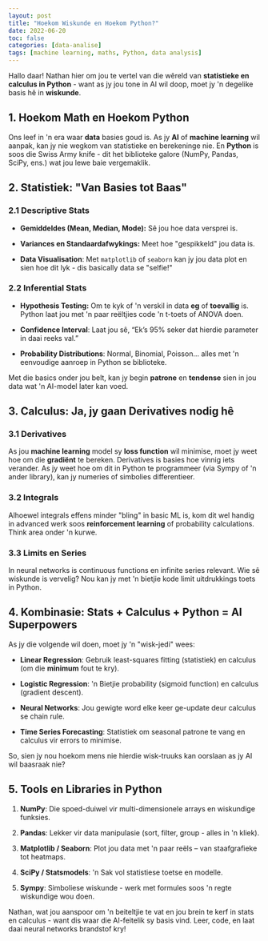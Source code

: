 ```yaml
---
layout: post
title: "Hoekom Wiskunde en Hoekom Python?"
date: 2022-06-20
toc: false
categories: [data-analise]
tags: [machine learning, maths, Python, data analysis]
---
```


Hallo daar! Nathan hier om jou te vertel van die wêreld van **statistieke en calculus in Python** - want as jy jou tone in AI wil doop, moet jy 'n degelike basis hê in **wiskunde**. 

## 1. Hoekom Math en Hoekom Python
Ons leef in 'n era waar **data** basies goud is. As jy **AI** of **machine learning** wil aanpak, kan jy nie wegkom van statistieke en berekeninge nie. En **Python** is soos die Swiss Army knife - dit het biblioteke galore (NumPy, Pandas, SciPy, ens.) wat jou lewe baie vergemaklik.

## 2. Statistiek: "Van Basies tot Baas"

### 2.1 Descriptive Stats

- **Gemiddeldes (Mean, Median, Mode):** Sê jou hoe data versprei is.

- **Variances en Standaardafwykings:** Meet hoe "gespikkeld" jou data is.

- **Data Visualisation**: Met ```matplotlib``` of ```seaborn``` kan jy jou data plot en sien hoe dit lyk - dis basically data se "selfie!"

### 2.2 Inferential Stats

- **Hypothesis Testing:** Om te kyk of 'n verskil in data **eg** of **toevallig** is. Python laat jou met 'n paar reëltjies code 'n t-toets of ANOVA doen.

- **Confidence Interval**: Laat jou sê, “Ek’s 95% seker dat hierdie parameter in daai reeks val.”

- **Probability Distributions**: Normal, Binomial, Poisson... alles met 'n eenvoudige aanroep in Python se biblioteke.

Met die basics onder jou belt, kan jy begin **patrone** en **tendense** sien in jou data wat 'n AI-model later kan voed.

## 3. Calculus: Ja, jy gaan Derivatives nodig hê

### 3.1  Derivatives
As jou **machine learning** model sy **loss function** wil minimise, moet jy weet hoe om die **gradiënt** te bereken. Derivatives is basies hoe vinnig iets verander. As jy weet hoe om dit in Python te programmeer (via Sympy of 'n ander library), kan jy numeries of simbolies differentieer.

### 3.2 Integrals
Alhoewel integrals effens minder "bling" in basic ML is, kom dit wel handig in advanced werk soos **reinforcement learning** of probability calculations. Think area onder 'n kurwe.

### 3.3 Limits en Series
In neural networks is continuous functions en infinite series relevant. Wie sê wiskunde is vervelig? Nou kan jy met 'n bietjie kode limit uitdrukkings toets in Python.

## 4. Kombinasie: Stats + Calculus + Python = AI Superpowers
As jy die volgende wil doen, moet jy 'n "wisk-jedi" wees:

- **Linear Regression**: Gebruik least-squares fitting (statistiek) en calculus (om die **minimum** fout te kry).

- **Logistic Regression**: 'n Bietjie probability (sigmoid function) en calculus (gradient descent).

- **Neural Networks**: Jou gewigte word elke keer ge-update deur calculus se chain rule.

- **Time Series Forecasting**: Statistiek om seasonal patrone te vang en calculus vir errors to minimise. 

So, sien jy nou hoekom mens nie hierdie wisk-truuks kan oorslaan as jy AI wil baasraak nie?

## 5. Tools en Libraries in Python

1. **NumPy**: Die spoed-duiwel vir multi-dimensionele arrays en wiskundige funksies.

2. **Pandas**: Lekker vir data manipulasie (sort, filter, group - alles in 'n kliek).

3. **Matplotlib / Seaborn**: Plot jou data met 'n paar reëls – van staafgrafieke tot heatmaps.

4. **SciPy / Statsmodels**: 'n Sak vol statistiese toetse en modelle.

5. **Sympy**: Simboliese wiskunde - werk met formules soos 'n regte wiskundige wou doen.

Nathan, wat jou aanspoor om 'n beiteltjie te vat en jou brein te kerf in stats en calculus - want dis waar die AI-feitelik sy basis vind. Leer, code, en laat daai neural networks brandstof kry!